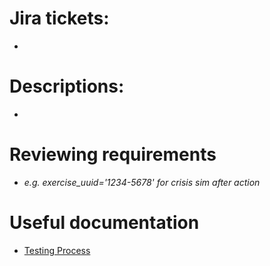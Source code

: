 # Jira tickets:
- 

# Descriptions:
- 

# Reviewing requirements
- _e.g. exercise_uuid='1234-5678' for crisis sim after action_

# Useful documentation

- [Testing Process](https://app.nuclino.com/Immersivelabs/Knowledgebase/Insights-team-Testing-Dash-specific-54330e4d-c24c-4407-a05b-2ac82b9f9f56)
